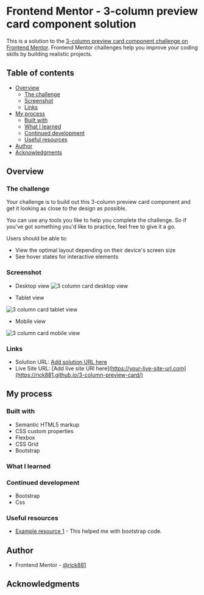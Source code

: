 # Frontend Mentor - 3-column preview card component solution

This is a solution to the [3-column preview card component challenge on Frontend Mentor](https://www.frontendmentor.io/challenges/3column-preview-card-component-pH92eAR2-). Frontend Mentor challenges help you improve your coding skills by building realistic projects. 

## Table of contents

- [Overview](#overview)
  - [The challenge](#the-challenge)
  - [Screenshot](#screenshot)
  - [Links](#links)
- [My process](#my-process)
  - [Built with](#built-with)
  - [What I learned](#what-i-learned)
  - [Continued development](#continued-development)
  - [Useful resources](#useful-resources)
- [Author](#author)
- [Acknowledgments](#acknowledgments)


## Overview

### The challenge
Your challenge is to build out this 3-column preview card component and get it looking as close to the design as possible.

You can use any tools you like to help you complete the challenge. So if you've got something you'd like to practice, feel free to give it a go.

Users should be able to:

- View the optimal layout depending on their device's screen size
- See hover states for interactive elements

### Screenshot

- Desktop view
![3 column card desktop view](https://user-images.githubusercontent.com/112169932/189652377-5623a44b-0671-4619-af74-66fe86c36be3.PNG)


- Tablet view

![3 column card tablet view](https://user-images.githubusercontent.com/112169932/189652473-db9582e9-5faf-450b-a8eb-302564ff3135.PNG)


- Mobile view

![3 column card mobile view](https://user-images.githubusercontent.com/112169932/189652548-4dc3ad7f-4260-4e88-829c-08fd810e0cef.PNG)

### Links

- Solution URL: [Add solution URL here](https://github.com/rick881/3-column-preview-card.git)
- Live Site URL: [Add live site URl here](https://your-live-site-url.com](https://rick881.github.io/3-column-preview-card/)

## My process

### Built with

- Semantic HTML5 markup
- CSS custom properties
- Flexbox
- CSS Grid
- Bootstrap


### What I learned

### Continued development

- Bootstrap
- Css

### Useful resources

- [Example resource 1](https://getbootstrap.com/docs/5.2/getting-started/introduction/) - This helped me with bootstrap code.


## Author

- Frontend Mentor - [@rick881](https://www.frontendmentor.io/profile/rick881)


## Acknowledgments

